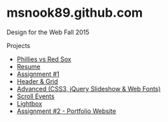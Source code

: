 # msnook89.github.com

Design for the Web Fall 2015

Projects
* [Phillies vs Red Sox](http://msnook89.github.com/phillies "Phillies vs Red Sox")
* [Resume](http://msnook89.github.com/resume "Resume")
* [Assignment #1](http://msnook89.github.com/assignment1 "Assignment #1")
* [Header & Grid](http://msnook89.github.com/header-grid "Header & Grid")
* [Advanced (CSS3, jQuery Slideshow & Web Fonts)](http://msnook89.github.com/advanced "Advanced")
* [Scroll Events](http://msnook89.github.com/scrollit "Scroll Events")
* [Lightbox](http://msnook89.github.com/lightbox "Lightbox")
* [Assignment #2 - Portfolio Website](http://msnook89.github.com/assignment2 "Assignment #2")